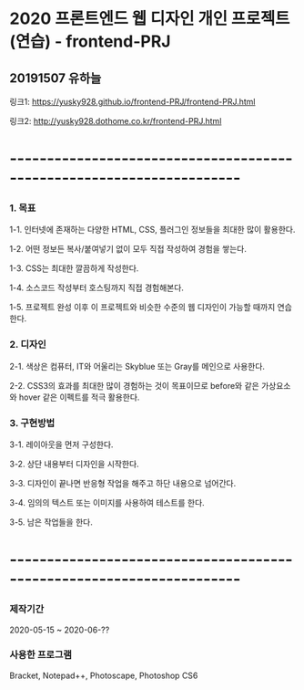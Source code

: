 # 2020 프론트엔드 웹 디자인 개인 프로젝트 (연습) - frontend-PRJ
## 20191507 유하늘



링크1: https://yusky928.github.io/frontend-PRJ/frontend-PRJ.html



링크2: http://yusky928.dothome.co.kr/frontend-PRJ.html



# ---------------------------------------------------------------------



### 1. 목표
  1-1. 인터넷에 존재하는 다양한 HTML, CSS, 플러그인 정보들을 최대한 많이 활용한다.
  
  
  
  1-2. 어떤 정보든 복사/붙여넣기 없이 모두 직접 작성하여 경험을 쌓는다.
  
  
  
  1-3. CSS는 최대한 깔끔하게 작성한다.
  
  
  
  1-4. 소스코드 작성부터 호스팅까지 직접 경험해본다.
  
  
  
  1-5. 프로젝트 완성 이후 이 프로젝트와 비슷한 수준의 웹 디자인이 가능할 때까지 연습한다.
  
  

### 2. 디자인
  2-1. 색상은 컴퓨터, IT와 어울리는 Skyblue 또는 Gray를 메인으로 사용한다.
  
  
  
  2-2. CSS3의 효과를 최대한 많이 경험하는 것이 목표이므로 before와 같은 가상요소와 hover 같은 이펙트를 적극 활용한다.
  
  
  
### 3. 구현방법
  3-1. 레이아웃을 먼저 구성한다.
  
  
  
  3-2. 상단 내용부터 디자인을 시작한다.
  
  
  
  3-3. 디자인이 끝나면 반응형 작업을 해주고 하단 내용으로 넘어간다.
  
  
  
  3-4. 임의의 텍스트 또는 이미지를 사용하여 테스트를 한다.
  
  
  
  3-5. 남은 작업들을 한다.
  
  
  
# ---------------------------------------------------------------------



### 제작기간
2020-05-15 ~ 2020-06-??



### 사용한 프로그램
Bracket, Notepad++, Photoscape, Photoshop CS6
